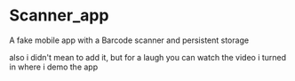# Scanner_app
 A fake mobile app with a Barcode scanner and persistent storage


also i didn't mean to add it, but for a laugh you can watch the video i turned in where i demo the app
